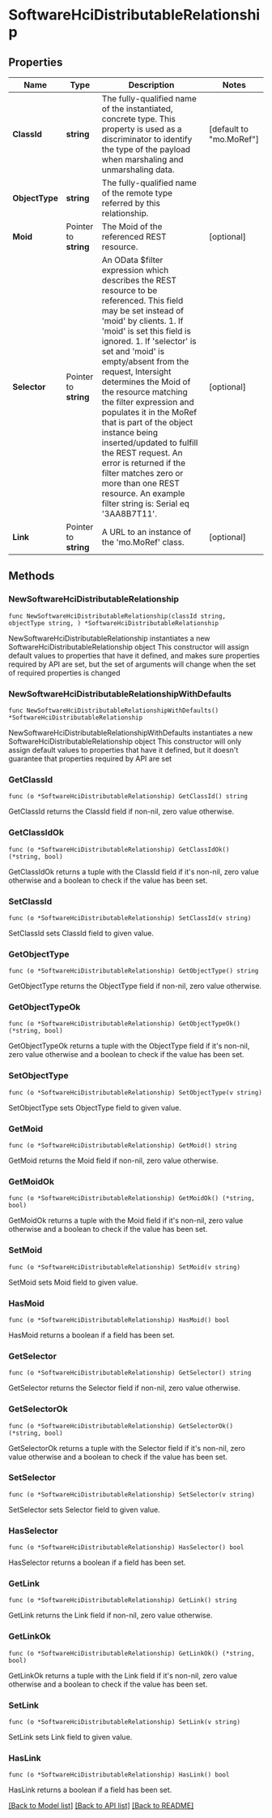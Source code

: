 # SoftwareHciDistributableRelationship

## Properties

Name | Type | Description | Notes
------------ | ------------- | ------------- | -------------
**ClassId** | **string** | The fully-qualified name of the instantiated, concrete type. This property is used as a discriminator to identify the type of the payload when marshaling and unmarshaling data. | [default to "mo.MoRef"]
**ObjectType** | **string** | The fully-qualified name of the remote type referred by this relationship. | 
**Moid** | Pointer to **string** | The Moid of the referenced REST resource. | [optional] 
**Selector** | Pointer to **string** | An OData $filter expression which describes the REST resource to be referenced. This field may be set instead of &#39;moid&#39; by clients. 1. If &#39;moid&#39; is set this field is ignored. 1. If &#39;selector&#39; is set and &#39;moid&#39; is empty/absent from the request, Intersight determines the Moid of the resource matching the filter expression and populates it in the MoRef that is part of the object instance being inserted/updated to fulfill the REST request. An error is returned if the filter matches zero or more than one REST resource. An example filter string is: Serial eq &#39;3AA8B7T11&#39;. | [optional] 
**Link** | Pointer to **string** | A URL to an instance of the &#39;mo.MoRef&#39; class. | [optional] 

## Methods

### NewSoftwareHciDistributableRelationship

`func NewSoftwareHciDistributableRelationship(classId string, objectType string, ) *SoftwareHciDistributableRelationship`

NewSoftwareHciDistributableRelationship instantiates a new SoftwareHciDistributableRelationship object
This constructor will assign default values to properties that have it defined,
and makes sure properties required by API are set, but the set of arguments
will change when the set of required properties is changed

### NewSoftwareHciDistributableRelationshipWithDefaults

`func NewSoftwareHciDistributableRelationshipWithDefaults() *SoftwareHciDistributableRelationship`

NewSoftwareHciDistributableRelationshipWithDefaults instantiates a new SoftwareHciDistributableRelationship object
This constructor will only assign default values to properties that have it defined,
but it doesn't guarantee that properties required by API are set

### GetClassId

`func (o *SoftwareHciDistributableRelationship) GetClassId() string`

GetClassId returns the ClassId field if non-nil, zero value otherwise.

### GetClassIdOk

`func (o *SoftwareHciDistributableRelationship) GetClassIdOk() (*string, bool)`

GetClassIdOk returns a tuple with the ClassId field if it's non-nil, zero value otherwise
and a boolean to check if the value has been set.

### SetClassId

`func (o *SoftwareHciDistributableRelationship) SetClassId(v string)`

SetClassId sets ClassId field to given value.


### GetObjectType

`func (o *SoftwareHciDistributableRelationship) GetObjectType() string`

GetObjectType returns the ObjectType field if non-nil, zero value otherwise.

### GetObjectTypeOk

`func (o *SoftwareHciDistributableRelationship) GetObjectTypeOk() (*string, bool)`

GetObjectTypeOk returns a tuple with the ObjectType field if it's non-nil, zero value otherwise
and a boolean to check if the value has been set.

### SetObjectType

`func (o *SoftwareHciDistributableRelationship) SetObjectType(v string)`

SetObjectType sets ObjectType field to given value.


### GetMoid

`func (o *SoftwareHciDistributableRelationship) GetMoid() string`

GetMoid returns the Moid field if non-nil, zero value otherwise.

### GetMoidOk

`func (o *SoftwareHciDistributableRelationship) GetMoidOk() (*string, bool)`

GetMoidOk returns a tuple with the Moid field if it's non-nil, zero value otherwise
and a boolean to check if the value has been set.

### SetMoid

`func (o *SoftwareHciDistributableRelationship) SetMoid(v string)`

SetMoid sets Moid field to given value.

### HasMoid

`func (o *SoftwareHciDistributableRelationship) HasMoid() bool`

HasMoid returns a boolean if a field has been set.

### GetSelector

`func (o *SoftwareHciDistributableRelationship) GetSelector() string`

GetSelector returns the Selector field if non-nil, zero value otherwise.

### GetSelectorOk

`func (o *SoftwareHciDistributableRelationship) GetSelectorOk() (*string, bool)`

GetSelectorOk returns a tuple with the Selector field if it's non-nil, zero value otherwise
and a boolean to check if the value has been set.

### SetSelector

`func (o *SoftwareHciDistributableRelationship) SetSelector(v string)`

SetSelector sets Selector field to given value.

### HasSelector

`func (o *SoftwareHciDistributableRelationship) HasSelector() bool`

HasSelector returns a boolean if a field has been set.

### GetLink

`func (o *SoftwareHciDistributableRelationship) GetLink() string`

GetLink returns the Link field if non-nil, zero value otherwise.

### GetLinkOk

`func (o *SoftwareHciDistributableRelationship) GetLinkOk() (*string, bool)`

GetLinkOk returns a tuple with the Link field if it's non-nil, zero value otherwise
and a boolean to check if the value has been set.

### SetLink

`func (o *SoftwareHciDistributableRelationship) SetLink(v string)`

SetLink sets Link field to given value.

### HasLink

`func (o *SoftwareHciDistributableRelationship) HasLink() bool`

HasLink returns a boolean if a field has been set.


[[Back to Model list]](../README.md#documentation-for-models) [[Back to API list]](../README.md#documentation-for-api-endpoints) [[Back to README]](../README.md)


